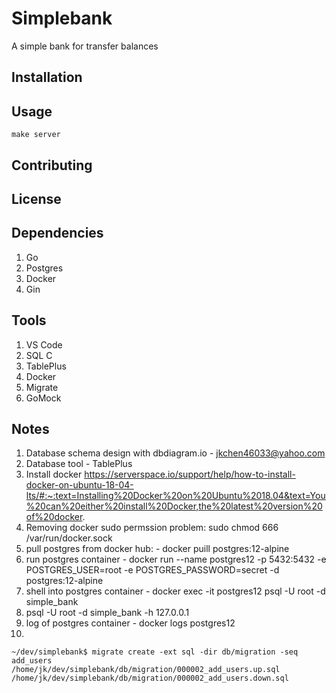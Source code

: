 # Simplebank

A simple bank for transfer balances

## Installation

## Usage
```
make server
```

## Contributing

## License

## Dependencies
1. Go
1. Postgres
1. Docker
1. Gin

## Tools
1. VS Code
1. SQL C
1. TablePlus
1. Docker
1. Migrate
1. GoMock

## Notes
1. Database schema design with dbdiagram.io - jkchen46033@yahoo.com
1. Database tool - TablePlus
1. Install docker https://serverspace.io/support/help/how-to-install-docker-on-ubuntu-18-04-lts/#:~:text=Installing%20Docker%20on%20Ubuntu%2018.04&text=You%20can%20either%20install%20Docker,the%20latest%20version%20of%20docker.
1. Removing docker sudo permssion problem: sudo chmod 666 /var/run/docker.sock
1. pull postgres from docker hub: - docker puill postgres:12-alpine
1. run postgres container - docker run --name postgres12 -p 5432:5432 -e POSTGRES_USER=root -e POSTGRES_PASSWORD=secret -d postgres:12-alpine
1. shell into postgres container - docker exec -it postgres12 psql -U root -d simple_bank
1. psql -U root -d simple_bank -h 127.0.0.1
1. log of postgres container - docker logs postgres12
1. 

```
~/dev/simplebank$ migrate create -ext sql -dir db/migration -seq add_users
/home/jk/dev/simplebank/db/migration/000002_add_users.up.sql
/home/jk/dev/simplebank/db/migration/000002_add_users.down.sql
```
